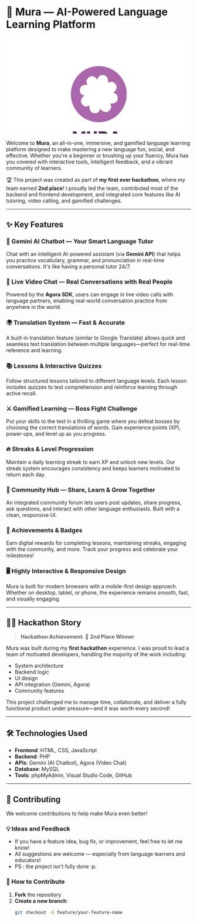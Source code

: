 # 🌸 Mura — AI-Powered Language Learning Platform 
![MURA-LOGO](image/mura.png)


Welcome to **Mura**, an all-in-one, immersive, and gamified language learning platform designed to make mastering a new language fun, social, and effective. Whether you're a beginner or brushing up your fluency, Mura has you covered with interactive tools, intelligent feedback, and a vibrant community of learners.

🏆 This project was created as part of **my first ever hackathon**, where my team earned **2nd place**! I proudly led the team, contributed most of the backend and frontend development, and integrated core features like AI tutoring, video calling, and gamified challenges.

---

## ✨ Key Features

### 🧠 Gemini AI Chatbot — Your Smart Language Tutor
Chat with an intelligent AI-powered assistant (via **Gemini API**) that helps you practice vocabulary, grammar, and pronunciation in real-time conversations. It's like having a personal tutor 24/7.

### 🎥 Live Video Chat — Real Conversations with Real People
Powered by the **Agora SDK**, users can engage in live video calls with language partners, enabling real-world conversation practice from anywhere in the world.

### 🌍 Translation System — Fast & Accurate
A built-in translation feature (similar to Google Translate) allows quick and seamless text translation between multiple languages—perfect for real-time reference and learning.

### 📚 Lessons & Interactive Quizzes
Follow structured lessons tailored to different language levels. Each lesson includes quizzes to test comprehension and reinforce learning through active recall.

### ⚔️ Gamified Learning — Boss Fight Challenge
Put your skills to the test in a thrilling game where you defeat bosses by choosing the correct translations of words. Gain experience points (XP), power-ups, and level up as you progress.

### 🔥 Streaks & Level Progression
Maintain a daily learning streak to earn XP and unlock new levels. Our streak system encourages consistency and keeps learners motivated to return each day.

### 👥 Community Hub — Share, Learn & Grow Together
An integrated community forum lets users post updates, share progress, ask questions, and interact with other language enthusiasts. Built with a clean, responsive UI.

### 🏅 Achievements & Badges
Earn digital rewards for completing lessons, maintaining streaks, engaging with the community, and more. Track your progress and celebrate your milestones!

### 🖥️ Highly Interactive & Responsive Design
Mura is built for modern browsers with a mobile-first design approach. Whether on desktop, tablet, or phone, the experience remains smooth, fast, and visually engaging.

---

## 🧑‍💻 Hackathon Story

> **Hackathon Achievement**: 🥈 **2nd Place Winner**

Mura was built during my **first hackathon** experience. I was proud to lead a team of motivated developers, handling the majority of the work including:

- System architecture
- Backend logic
- UI design
- API integration (Gemini, Agora)
- Community features

This project challenged me to manage time, collaborate, and deliver a fully functional product under pressure—and it was worth every second!

---

## 🛠️ Technologies Used

- **Frontend**: HTML, CSS, JavaScript
- **Backend**: PHP
- **APIs**: Gemini (AI Chatbot), Agora (Video Chat)
- **Database**: MySQL
- **Tools**: phpMyAdmin, Visual Studio Code, GitHub

---

## 🙌 Contributing

We welcome contributions to help make Mura even better! 

### 💡 Ideas and Feedback
- If you have a feature idea, bug fix, or improvement, feel free to let me know!
- All suggestions are welcome — especially from language learners and educators!
- PS : the project isn't fully done :p.

### 🔧 How to Contribute
1. **Fork** the repository
2. **Create a new branch**:
   ```bash
   git checkout -b feature/your-feature-name
